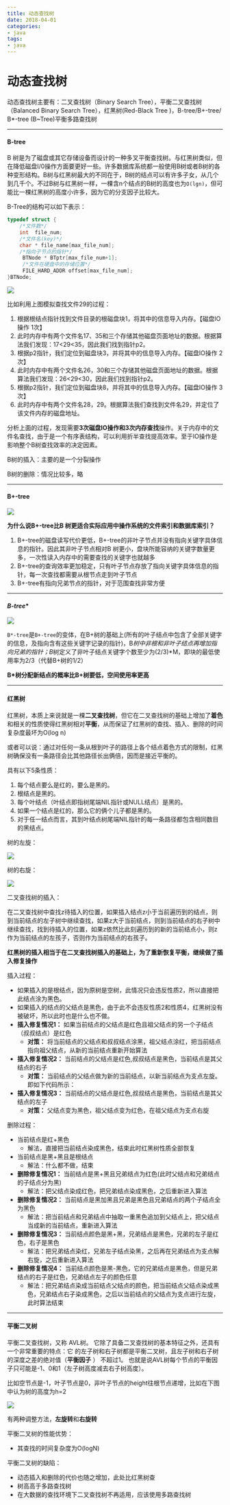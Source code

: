 ```yaml
---
title: 动态查找树
date: 2018-04-01
categories:
- java
tags:
- java
---
```


# **动态查找树**

动态查找树主要有：二叉查找树（Binary Search Tree），平衡二叉查找树（Balanced Binary Search Tree），红黑树(Red-Black Tree )，B-tree/B+-tree/ B*-tree (B~Tree)平衡多路查找树

------

#### **B-tree**

B 树是为了磁盘或其它存储设备而设计的一种多叉平衡查找树。与红黑树类似，但在降低磁盘I/0操作方面要更好一些。许多数据库系统都一般使用B树或者B树的各种变形结构。B树与红黑树最大的不同在于，B树的结点可以有许多子女，从几个到几千个。不过B树与红黑树一样，一棵含n个结点的B树的高度也为`O(lgn)`，但可能比一棵红黑树的高度小许多，因为它的分支因子比较大。

B-Tree的结构可以如下表示：

```c++
typedef struct {
    /*文件数*/
    int  file_num;
    /*文件名(key)*/
    char * file_name[max_file_num];
    /*指向子节点的指针*/
     BTNode * BTptr[max_file_num+1];
     /*文件在硬盘中的存储位置*/
     FILE_HARD_ADDR offset[max_file_num];
}BTNode;
```

![](http://hi.csdn.net/attachment/201106/7/8394323_13074405906V6Q.jpg)

比如利用上图模拟查找文件29的过程：

1.  根据根结点指针找到文件目录的根磁盘块1，将其中的信息导入内存。【磁盘IO操作 1次】
2.  此时内存中有两个文件名17、35和三个存储其他磁盘页面地址的数据。根据算法我们发现：17<29<35，因此我们找到指针p2。
3.  根据p2指针，我们定位到磁盘块3，并将其中的信息导入内存。【磁盘IO操作 2次】
4.  此时内存中有两个文件名26，30和三个存储其他磁盘页面地址的数据。根据算法我们发现：26<29<30，因此我们找到指针p2。
5.  根据p2指针，我们定位到磁盘块8，并将其中的信息导入内存。【磁盘IO操作 3次】
6.  此时内存中有两个文件名28，29。根据算法我们查找到文件名29，并定位了该文件内存的磁盘地址。

分析上面的过程，发现需要**3次磁盘IO操作和3次内存查找**操作。关于内存中的文件名查找，由于是一个有序表结构，可以利用折半查找提高效率。至于IO操作是影响整个B树查找效率的决定因素。

B树的插入：主要的是一个分裂操作

B树的删除：情况比较多，略

--------

#### **B+-tree**

![](http://hi.csdn.net/attachment/201106/7/8394323_1307440587b6WG.jpg)

**为什么说B+-tree比B 树更适合实际应用中操作系统的文件索引和数据库索引？**

1.  B+-tree的磁盘读写代价更低，B+-tree的非叶子节点并没有指向关键字具体信息的指针。因此其非叶子节点相对B 树更小，盘块所能容纳的关键字数量更多，一次性读入内存中的需要查找的关键字也就越多
2.  B+-tree的查询效率更加稳定，只有叶子节点存放了指向关键字具体信息的指针，每一次查找都需要从根节点走到叶子节点
3.  B+-tree有指向兄弟节点的指针，对于范围查找非常方便

------

#### **B*-tree**

![](https://shinerio.oss-cn-beijing.aliyuncs.com/blog_images/uncategory/20190830232124.png)

`B*-tree`是`B+-tree`的变体，在B+树的基础上(所有的叶子结点中包含了全部关键字的信息，及指向含有这些关键字记录的指针)，B*树中非根和非叶子结点再增加指向兄弟的指针；B*树定义了非叶子结点关键字个数至少为(2/3)*M，即块的最低使用率为2/3（代替B+树的1/2）

**B*树分配新结点的概率比B+树要低，空间使用率更高**

-------------

#### **红黑树**

红黑树，本质上来说就是一棵**二叉查找树**，但它在二叉查找树的基础上增加了**着色**和相关的性质使得红黑树相对**平衡**，从而保证了红黑树的查找、插入、删除的时间复杂度最坏为O(log n)

或者可以说：通过对任何一条从根到叶子的路径上各个结点着色方式的限制，红黑树确保没有一条路径会比其他路径长出俩倍，因而是接近平衡的。

具有以下5条性质：

1. 每个结点要么是红的，要么是黑的。  
2. 根结点是黑的。  
3. 每个叶结点（叶结点即指树尾端NIL指针或NULL结点）是黑的。  
4. 如果一个结点是红的，那么它的俩个儿子都是黑的。  
5. 对于任一结点而言，其到叶结点树尾端NIL指针的每一条路径都包含相同数目的黑结点。

树的左旋：

![](https://shinerio.oss-cn-beijing.aliyuncs.com/blog_images/uncategory/20190830232200.png)

树的右旋：

![](https://shinerio.oss-cn-beijing.aliyuncs.com/blog_images/uncategory/20190830232219.png)

二叉查找树的插入：

在二叉查找树中查找z待插入的位置，如果插入结点z小于当前遍历到的结点，则到当前结点的左子树中继续查找，如果z大于当前结点，则到当前结点的右子树中继续查找，找到待插入的位置，如果z依然比此刻遍历到的新的当前结点小，则z作为当前结点的左孩子，否则作为当前结点的右孩子。

**红黑树的插入相当于在二叉查找树插入的基础上，为了重新恢复平衡，继续做了插入修复操作**

插入过程：

-   如果插入的是根结点，因为原树是空树，此情况只会违反性质2，所以直接把此结点涂为黑色。
-   如果插入的结点的父结点是黑色，由于此不会违反性质2和性质4，红黑树没有被破坏，所以此时也是什么也不做。
-   **插入修复情况1：** 如果当前结点的父结点是红色且祖父结点的另一个子结点（叔叔结点）是红色
    -   **对策：** 将当前结点的父结点和叔叔结点涂黑，祖父结点涂红，把当前结点指向祖父结点，从新的当前结点重新开始算法
-   **插入修复情况2：** 当前结点的父结点是红色,叔叔结点是黑色，当前结点是其父结点的右子
    -   **对策：** 当前结点的父结点做为新的当前结点，以新当前结点为支点左旋。即如下代码所示：
-   **插入修复情况3：** 当前结点的父结点是红色,叔叔结点是黑色，当前结点是其父结点的左子
    -   **对策：** 父结点变为黑色，祖父结点变为红色，在祖父结点为支点右旋

删除过程：

-   当前结点是红+黑色
    -   解法，直接把当前结点染成黑色，结束此时红黑树性质全部恢复
-   当前结点是黑+黑且是根结点
    -   解法：什么都不做，结束
-   **删除修复情况1：** 当前结点是黑+黑且兄弟结点为红色(此时父结点和兄弟结点的子结点分为黑)
    -   解法：把父结点染成红色，把兄弟结点染成黑色，之后重新进入算法
-   **删除修复情况2：** 当前结点是黑加黑且兄弟是黑色且兄弟结点的两个子结点全为黑色
    -   解法：把当前结点和兄弟结点中抽取一重黑色追加到父结点上，把父结点当成新的当前结点，重新进入算法
-   **删除修复情况3：** 当前结点颜色是黑+黑，兄弟结点是黑色，兄弟的左子是红色，右子是黑色
    -   解法：把兄弟结点染红，兄弟左子结点染黑，之后再在兄弟结点为支点解右旋，之后重新进入算法
-   **删除修复情况4：** 当前结点颜色是黑-黑色，它的兄弟结点是黑色，但是兄弟结点的右子是红色，兄弟结点左子的颜色任意
    -   解法：把兄弟结点染成当前结点父结点的颜色，把当前结点父结点染成黑色，兄弟结点右子染成黑色，之后以当前结点的父结点为支点进行左旋，此时算法结束

-------

#### **平衡二叉树**

平衡二叉查找树，又称 AVL树。 它除了具备二叉查找树的基本特征之外，还具有一个非常重要的特点：它 的左子树和右子树都是平衡二叉树，且左子树和右子树的深度之差的绝对值（**平衡因子** ） 不超过1。 也就是说AVL树每个节点的平衡因子只可能是-1、0和1（左子树高度减去右子树高度）。

比如空节点是-1，叶子节点是0，非叶子节点的height往根节点递增，比如在下图中认为树的高度为h=2

![](https://pic002.cnblogs.com/images/2012/214741/2012072218340434.png)

有两种调整方法，**左旋转**和**右旋转**

平衡二叉树的性能优势：

-   其查找的时间复杂度为O(logN)

平衡二叉树的缺陷：

-   动态插入和删除的代价也随之增加，此处比红黑树查
-   树高高于多路查找树
-   在大数据的查找环境下二叉查找树不再适用，应该使用多路查找树





